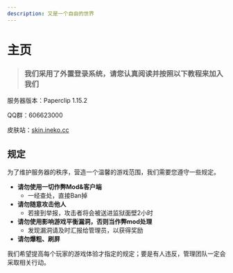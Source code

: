 ```yaml
---
description: 又是一个自由的世界
---
```


# 主页

> ### 我们采用了外置登录系统，请您认真阅读并按照以下教程来加入我们

服务器版本：Paperclip 1.15.2

QQ群：606623000

皮肤站：[skin.ineko.cc](https://skin.ineko.cc)

## 规定

为了维护服务器的秩序，营造一个温馨的游戏范围，我们需要您遵守一些规定。

* **请勿使用一切作弊Mod&客户端**
  * 一经查处，直接Ban掉
* **请勿随意攻击他人**
  * 若接到举报，攻击者将会被送进监狱面壁2小时
* **请勿使用影响游戏平衡漏洞，否则当作弊mod处理**
  * 发现漏洞请及时汇报给管理员，以获得奖励
* **请勿爆粗、刷屏**

我们希望提高每个玩家的游戏体验才指定的规定；要是有人违反，管理团队一定会采取相关行动。



